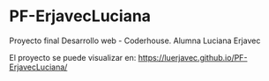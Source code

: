 # PF-ErjavecLuciana
Proyecto final Desarrollo web - Coderhouse. Alumna Luciana Erjavec

El proyecto se puede visualizar en:
https://luerjavec.github.io/PF-ErjavecLuciana/
